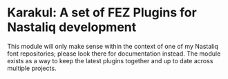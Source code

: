 # Karakul: A set of FEZ Plugins for Nastaliq development

This module will only make sense within the context of one of my
Nastaliq font repositories; please look there for documentation
instead. The module exists as a way to keep the latest plugins
together and up to date across multiple projects.
